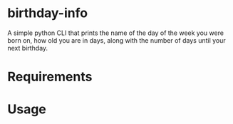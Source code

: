 # birthday-info
A simple python CLI that prints the name of the day of the week you were born on, how old you are in days, along with the number of days until your next birthday.

# Requirements
# Usage
